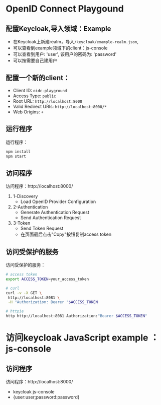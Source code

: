 # OpenID Connect Playgound

## 配置Keycloak,导入领域：Example

- 在Keycloak上新建realm，导入`/keycloak/example-realm.json`,
- 可以查看到example领域下的client：js-console
- 可以查看到用户: 'user', 该用户的密码为: 'password'
- 可以按需要自己建用户

## 配置一个新的client：
- Client ID: `oidc-playground`
- Access Type: `public`
- Root URL: `http://localhost:8000`
- Valid Redirect URIs: `http://localhost:8000/*`
- Web Origins: `+`

## 运行程序
运行程序：
```bash
npm install
npm start
```


## 访问程序
访问程序：http://localhost:8000/
1. 1-Discovery
    - Load OpenID Provider Configuration
2. 2-Authentication
    - Generate Authentication Request
    - Send Authentication Request
3. 3-Token
    - Send Token Request
    - 在页面最后点击"Copy"按钮复制access token

## 访问受保护的服务
访问受保护的服务：
```bash
# access token
export ACCESS_TOKEN=your_access_token

# curl
curl -v -X GET \
 http://localhost:8081 \
 -H "Authorization: Bearer "$ACCESS_TOKEN

# httpie
http http://localhost:8081 Authorization:"Bearer $ACCESS_TOKEN"

```


# 访问keycloak JavaScript example ： js-console
## 访问程序
访问程序：http://localhost:8000/
- keycloak js-console
- {user:user;password:password}